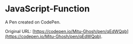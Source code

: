 # JavaScript-Function

A Pen created on CodePen.

Original URL: [https://codepen.io/Mitu-Ghosh/pen/qEdWQqb](https://codepen.io/Mitu-Ghosh/pen/qEdWQqb).

